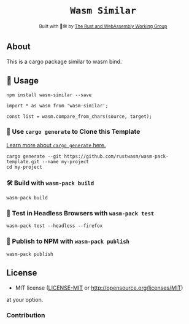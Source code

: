 <div align="center">

  <h1><code>Wasm Similar</code></h1>

  <sub>Built with 🦀🕸 by <a href="https://rustwasm.github.io/">The Rust and WebAssembly Working Group</a></sub>
</div>

## About

This is a cargo package similar to wasm bind.


[similar]: https://crates.io/crates/similar


## 🚴 Usage

```
npm install wasm-similar --save
```

```
import * as wasm from 'wasm-similar';

const list = wasm.compare_from_chars(source, target);

```

### 🐑 Use `cargo generate` to Clone this Template

[Learn more about `cargo generate` here.](https://github.com/ashleygwilliams/cargo-generate)

```
cargo generate --git https://github.com/rustwasm/wasm-pack-template.git --name my-project
cd my-project
```

### 🛠️ Build with `wasm-pack build`

```
wasm-pack build
```

### 🔬 Test in Headless Browsers with `wasm-pack test`

```
wasm-pack test --headless --firefox
```

### 🎁 Publish to NPM with `wasm-pack publish`

```
wasm-pack publish
```

## License

* MIT license ([LICENSE-MIT](LICENSE-MIT) or http://opensource.org/licenses/MIT)

at your option.

### Contribution